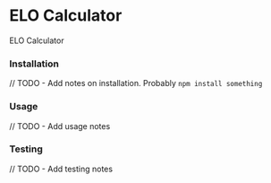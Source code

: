# ELO Calculator

ELO Calculator 

### Installation
// TODO - Add notes on installation. Probably `npm install something`

### Usage
// TODO - Add usage notes

### Testing
// TODO - Add testing notes
